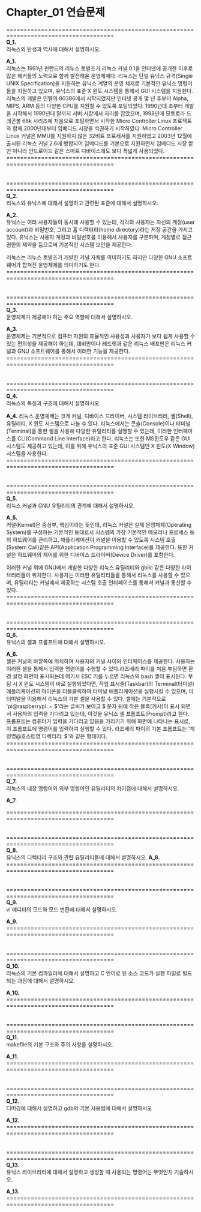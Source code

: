 # Chapter_01 연습문제

\=====================================================================================  
**Q_1.**  
리눅스의 탄생과 역사에 대해서 설명하시오.

**A_1.**  
리눅스는 1991년 핀란드의 리누스 토발즈가 리눅스 커널 0.1을 인터넷에 공개한 이후로 많은 해커들의 노력으로 함께 발전해온 운영체제다. 리눅스는 단일 유닉스 규격(Single UNIX Specification)을 지원하는 유닉스 계열의 운영 체제로 기본적인 유닉스 명령어들을 지원하고 있으며, 유닉스의 표준 X 윈도 시스템을 통해서 GUI 시스템을 지원한다. 리눅스의 개발은 인텔의 80386에서 시작되었지만 인터넷 공개 몇 년 후부터 Alpha, MIPS, ARM 등의 다양한 CPU를 지원할 수 있도록 포팅되었다. 1990년대 초부터 개발을 시작해서 1990년대 말까지 서버 시장에서 자리를 잡았으며, 1998년에 모토로라 드래곤볼 68k 시리즈에 처음으로 포팅하면서 시작한 Micro Controller Linux 프로젝트와 함께 2000년대부터 임베디드 시장을 석권하기 시작하였다. Micro Controller Linux 커널은 MMU를 지원하지 않은 32비트 프로세서를 지원하였고 2003년 12월에 출시된 리눅스 커널 2.6에 병합되어 임베디드를 기본으로 지원하면서 임베디드 시장 뿐만 아니라 안드로이드 같은 스마트 디바이스에도 보다 폭넓게 사용되었다.
\=====================================================================================  
<br></br>
\=====================================================================================  
**Q_2.**  
리눅스와 유닉스에 대해서 설명하고 관련된 표준에 대해서 설명하시오.

**A_2.**  
유닉스는 여러 사용자들이 동시에 사용할 수 있는데, 각각의 사용자는 자신의 계정(user account)과 비밀번호, 그리고 홈 디렉터리(home directory)라는 저장 공간을 가지고 있다. 유닉스는 사용자 계정과 비밀번호를 이용해서 사용자를 구분하며, 계정별로 접근 권한의 제약을 둠으로써 기본적인 시스템 보안을 제공한다.

리눅스는 리누스 토발즈가 개발한 커널 자체를 의미하기도 하지만 다양한 GNU 소프트웨어가 합쳐진 운영체제를 의미하기도 한다.
\=====================================================================================  
<br></br>
\=====================================================================================  
**Q_3.**  
운영체제가 제공해야 하는 주요 역할에 대해서 설명하시오.

**A_3.**  
운영체제는 기본적으로 컴퓨터 자원의 효율적인 사용성과 사용자가 보다 쉽게 사용할 수 있는 편의성을 제공해야 하는데, 데비안이나 레드햇과 같은 리눅스 배포판은 리눅스 커널과 GNU 소프트웨어를 통해서 이러한 기능을 제공한다.
\=====================================================================================  
<br></br>
\=====================================================================================  
**Q_4.**  
리눅스의 특징과 구조에 대해서 설명하시오.

**A_4.**
리눅스 운영체제는 크게 커널, 디바이스 드라이버, 시스템 라이브러리, 셸(Shell), 유틸리티, X 윈도 시스템으로 나눌 수 있다. 리눅스에서는 콘솔(Console)이나 터미널(Terminal)을 통한 셸을 사용해 다양한 유틸리티를 실행할 수 있는데, 이러한 인터페이스를 CLI(Command Line Interface)라고 한다. 리눅스는 또한 MS윈도우 같은 GUI 시스템도 제공하고 있는데, 이를 위해 유닉스의 표준 GUI 시스템인 X 윈도(X Window) 시스템을 사용한다.
\=====================================================================================  
<br></br>
\=====================================================================================  
**Q_5.**  
리눅스 커널과 GNU 유틸리티의 관계에 대해서 설명하시오.

**A_5.**  
커널(Kernel)은 중심부, 핵심이라는 뜻인데, 리눅스 커널은 실제 운영체제(Operating System)를 구성하는 기본적인 토대로서 시스템의 가장 기본적인 메모리나 프로세스 등의 하드웨어를 관리하고, 애플리케이션이 커널을 이용할 수 있도록 시스템 호출(System Call)같은 API(Application Programming Interface)를 제공한다. 또한 커널은 하드웨어의 제어를 위한 디바이스 드라이버(Device Driver)를 포함한다.

이러한 커널 위에 GNU에서 개발한 다양한 리눅스 유틸리티와 gblic 같은 다양한 라이브러리들이 위치한다. 사용자는 이러한 유틸리티들을 통해서 리눅스를 사용할 수 있으며, 유틸리티는 커널에서 제공하는 시스템 호출 인터페이스를 통해서 커널과 통신할 수 있다.
\=====================================================================================  
<br></br>
\=====================================================================================  
**Q_6.**  
유닉스의 셸과 프롬프트에 대해서 설명하시오.

**A_6.**  
셸은 커널의 바깥쪽에 위치하며 사용자와 커널 사이의 인터페이스를 제공한다. 사용자는 이러한 셸을 통해서 입력한 명령어를 수행할 수 있다.라즈베리 파이를 처음 부팅하면 환경 설정 화면이 표시되는데 여기서 ESC 키를 누르면 리눅스의 bash 셸이 표시된다. 부팅 시 X 윈도 시스템이 바로 실행되었다면, 작업 표시줄(Taskbar)의 Terminal(터미널) 애플리케이션의 아이콘을 더블클릭하여 터미널 애플리케이션을 실행시킬 수 있으며, 이 터미널을 이용해서 리눅스의 기본 셸을 사용할 수 있다. 셸에는 기본적으로 'pi@raspberrypi: ~ $'라는 글씨가 보이고 $ 문자 뒤에 작은 블록(커서)이 표시 되면서 사용자의 입력을 기다리고 있는데, 이것을 유닉스 셸 프롬프트(Prompt)라고 한다. 프롬프트는 컴퓨터가 입력을 기다리고 있음을 가리키기 위해 화면에 나타나는 표시로, 이 프롬프트에 명령어를 입력하여 실행할 수 있다. 라즈베리 파이의 기본 프롬프트는 '계정명@호스트명 디렉터리: $'와 같은 형태이다. 
\=====================================================================================  
<br></br>
\=====================================================================================  
**Q_7.**  
리눅스의 내장 명령어와 외부 명령어인 유틸리티의 차이점에 대해서 설명하시오.

**A_7.**  

\=====================================================================================  
<br></br>
\=====================================================================================  
**Q_8.**  
유닉스의 디렉터리 구조와 관련 유틸리티들에 대해서 설명하시오.
**A_8.**  
\=====================================================================================  
<br></br>
\=====================================================================================  
**Q_9.**  
vi 에디터의 모드와 모드 변환에 대해서 설명하시오.

**A_9.**  
\=====================================================================================  
<br></br>
\=====================================================================================  
**Q_10.**  
리눅스의 기본 컴파일러에 대해서 설명하고 C 언어로 된 소스 코드가 실행 파일로 빌드되는 과정에 대해서 설명하시오.

**A_10.**  
\=====================================================================================  
<br></br>
\=====================================================================================  
**Q_11.**  
makefile의 기본 구조와 주의 사항을 설명하시오.

**A_11.**  
\=====================================================================================  
<br></br>
\=====================================================================================  
**Q_12.**  
디버깅에 대해서 설명하고 gdb의 기본 사용법에 대해서 설명하시오

**A_12.**  
\=====================================================================================  
<br></br>
\=====================================================================================  
**Q_13.**  
유닉스 라이브러리에 대해서 설명하고 생성할 때 사용되는 명령어는 무엇인지 기술하시오.

**A_13.**  
\=====================================================================================  
<br></br>
